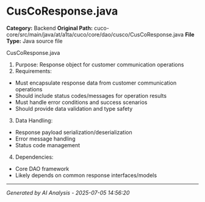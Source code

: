 # CusCoResponse.java

**Category:** Backend
**Original Path:** cuco-core/src/main/java/at/a1ta/cuco/core/dao/cusco/CusCoResponse.java
**File Type:** Java source file

CusCoResponse.java
1. Purpose: Response object for customer communication operations
2. Requirements:
- Must encapsulate response data from customer communication operations
- Should include status codes/messages for operation results
- Must handle error conditions and success scenarios
- Should provide data validation and type safety

3. Data Handling:
- Response payload serialization/deserialization
- Error message handling
- Status code management

4. Dependencies:
- Core DAO framework
- Likely depends on common response interfaces/models

---
*Generated by AI Analysis - 2025-07-05 14:56:20*
